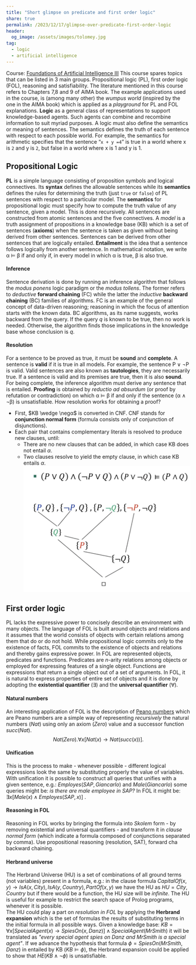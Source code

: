 ```yaml
---
title: "Short glimpse on predicate and first order logic"
share: true
permalink: /2023/12/17/glimpse-over-predicate-first-order-logic
header:
  og_image: /assets/images/tolomey.jpg
tag:
  - logic
  - artificial intelligence 
---
```

Course: [Foundations of Artificial Intelligence III](https://learn.ki-campus.org/courses/foundationsofai-III-dfki2021)
This course spares topics that can be listed in 3 main groups. Propositional logic (PL), first order logic (FOL), reasoning and satisfiability. The literature mentioned in this course refers to Chapters 7,8 and 9 of AIMA book. The example applications used in the course, is (among many other) the _wumpus world_ (inspired by the one in the AIMA book) which is applied as a _playground_ for PL and FOL explanations. **Logic** as a general class of representations to support knowledge-based agents. Such agents can combine and recombine information to suit myriad purposes. A logic must also define the semantics or meaning of sentences. The semantics defines the truth of each sentence with respect to each possible world. For example, the semantics for arithmetic specifies that the sentence “`x + y =4`” is true in a world where x is `2` and y is `2`, but false in a world where x is 1 and y is 1. 
## Propositional Logic
**PL** is a simple language consisting of proposition symbols and logical connectives. Its **syntax** defines the allowable sentences while its **semantics** defines the rules for determining the truth (just `true` or `false`) of PL sentences with respect to a particular model. The **semantics** for propositional logic must specify how to compute the truth value of any sentence, given a model. This is done recursively. All sentences are constructed from atomic sentences and the five connectives.
A *model* is a truth assignment of propositions in a knowledge base (KB) which is a set of sentences (**axioms**) when the sentence is taken as given without being derived from other sentences. Sentences can be derived from other sentences that are logically entailed. **Entailment** is the idea that a sentence follows logically from another sentence. In mathematical notation, we write α $\vDash$ β if and only if, in every model in which α is true, β is also true.   
#### Inference
Sentence derivation is done by running an inference algorithm that follows the _modus ponens_ logic paradigm or the _modus tollens_. The former refers to _deductive_ **forward chaining** (FC) while the latter the _inductive_ **backward chaining** (BC) families of algorithms. FC is an example of the general concept of data-driven reasoning; reasoning in which the focus of attention starts with the known data. BC algorithms, as its name suggests, works backward from the query. If the query $q$ is known to be true, then no work is needed. Otherwise, the algorithm finds those implications in the knowledge base whose conclusion is $q$.
#### Resolution
For a sentence to be proved as true, it must be **sound** and **complete**. A sentence is **valid** if it is true in all models. For example, the sentence P ∨ $\neg$P is valid. Valid sentences are also known as **tautologies**, they are necessarily true. If a sentence is valid and its premises are true, then it is also **sound**. For being complete, the inference algorithm must derive any sentence that is entailed. **Proofing** is obtained by *reductio ad absurdum* (or proof by refutation or contradiction) on which α $\vDash$ β if and only if the sentence (α ∧ $\neg$β) is unsatisfiable. How resolution works for obtaining a proof?
- First, $KB \wedge \negα$ is converted in CNF. CNF stands for **conjunction normal form** (formula consists only of conjunction of disjunctions). 
- Each pair that contains complementary literals is resolved to produce new clauses, until:
	- There are no new clauses that can be added, in which case KB does not entail $α$.
	- Two clauses resolve to yield the empty clause, in which case KB entails $α$.
![example of resolution](/assets/images/resolution.png)

## First order logic
PL lacks the expressive power to concisely describe an environment with many objects.
The language of FOL is built around objects and relations and it assumes that the world consists of objects with certain relations among them that do or do not hold. While propositional logic commits only to the existence of facts, FOL commits to the existence of objects and relations and thereby gains expressive power. In FOL are represented objects, predicates and functions. Predicates are $n$-arity relations among objects or employed for expressing features of a single object. Functions are expressions that return a single object out of a set of arguments. 
In FOL, it is natural to express properties of entire set of objects and it is done by adopting the **existential quantifier** ($\exists$) and the **universal quantifier** ($\forall$).
#### Natural numbers
An interesting application of FOL is the description of [Peano numbers](https://en.wikipedia.org/wiki/Peano_axioms) which are Peano numbers are a simple way of representing _recursively_ the natural numbers ($Nat$) using only an axiom ($Zero$) value and a successor function $succ(Nat)$. 
$$
Nat(Zero).
\forall x [Nat(x) \rightarrow Nat(succ(x))].
$$
#### Unification
This is the process to make - whenever possible - different logical expressions look the same by substituting properly the value of variables. With unification it is possible to construct all queries that unifies with a given sentence, e.g.: $Employes(SAP, Giancarlo)$ and $Male(Giancarlo)$ some queries might be: _is there are male employee in SAP?_ In FOL it might be: $\exists x [Male(x) \wedge Employes(SAP,x)]$ .
#### Reasoning in FOL
Reasoning in FOL works by bringing the formula into _Skolem_ form - by removing existential and universal quantifiers - and transform it in _clause normal form_ (which indicate a formula composed of conjunctions separated by comma). Use  propositional reasoning (resolution, SAT), forward cha backward chaining.
#### Herbrand universe
The Herbrand Universe (HU) is a set of combinations of all ground terms (not variables) present in a formula, e.g.: in the clause formula $CapitalOf(x,y) \rightarrow IsA(x,City), IsA(y,Country), PartOf(x,y)$ we have the HU as $HU = {City,Country}$ but if there would be a function, the HU size will be _infinite_. The HU is useful for example to restrict the search space of Prolog programs, whenever it is possible.  
The HU could play a part on *resolution in FOL* by applying the **Herbrand expansion** which is the set of formulas the results of substituting terms in the initial formula in all possible ways. Given a knowledge base: $KB = \forall x [SpecialAgent(x) \rightarrow  SpiesOn(x, Danz)] \wedge SpecialAgent(MrSmith)$ 
it will be translated as  _"every special agent spies on Danz and MrSmith is a special agent"_.
If we advance the hypothesis that formula $\phi=SpiesOn(MrSmith, Danz)$ in entailed by KB ($KB \vDash \phi$), the Herbrand expansion could be applied to show that $HE(KB \wedge \neg\phi)$ is unsatisfiable. 
